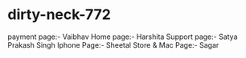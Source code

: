 # dirty-neck-772
payment page:- Vaibhav
Home page:- Harshita
Support page:- Satya Prakash Singh
Iphone Page:- Sheetal
Store & Mac Page:- Sagar 


